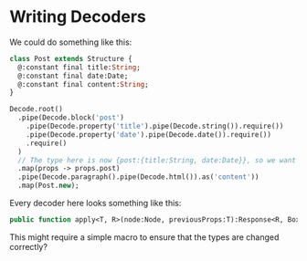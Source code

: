 # Writing Decoders

We could do something like this:

```haxe
class Post extends Structure {
  @:constant final title:String;
  @:constant final date:Date;
  @:constant final content:String;
} 

Decode.root()
  .pipe(Decode.block('post')
    .pipe(Decode.property('title').pipe(Decode.string()).require())
    .pipe(Decode.property('date').pipe(Decode.date()).require())
    .require()
  )
  // The type here is now {post:{title:String, date:Date}}, so we want to extract the post:
  .map(props -> props.post)
  .pipe(Decode.paragraph().pipe(Decode.html()).as('content'))
  .map(Post.new);
```
Every decoder here looks something like this:

```haxe
public function apply<T, R>(node:Node, previousProps:T):Response<R, BoxupError>;
```

This might require a simple macro to ensure that the types are changed correctly?
